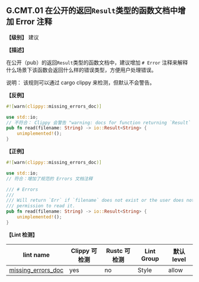 ## G.CMT.01 在公开的返回`Result`类型的函数文档中增加 Error 注释

**【级别】** 建议

**【描述】**

在公开（pub）的返回`Result`类型的函数文档中，建议增加 `# Error` 注释来解释什么场景下该函数会返回什么样的错误类型，方便用户处理错误。

说明： 该规则可以通过 cargo clippy 来检测，但默认不会警告。

**【反例】**


```rust
#![warn(clippy::missing_errors_doc)]

use std::io;
// 不符合： Clippy 会警告 "warning: docs for function returning `Result` missing `# Errors` section"
pub fn read(filename: String) -> io::Result<String> {
    unimplemented!();
}
```

**【正例】**

```rust
#![warn(clippy::missing_errors_doc)]

use std::io;
// 符合：增加了规范的 Errors 文档注释

/// # Errors
///
/// Will return `Err` if `filename` does not exist or the user does not have
/// permission to read it.
pub fn read(filename: String) -> io::Result<String> {
    unimplemented!();
}
```

**【Lint 检测】**

| lint name | Clippy 可检测 | Rustc 可检测 | Lint Group | 默认 level |
| ------ | ---- | --------- | ------ | ------ | 
| [missing_errors_doc ](https://rust-lang.github.io/rust-clippy/master/index.html#missing_errors_doc ) | yes| no | Style | allow | 